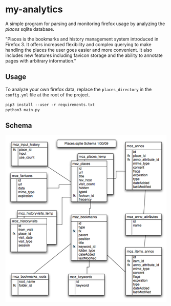 # my-analytics

A simple program for parsing and monitoring firefox usage by analyzing the *places* sqlite database.

"Places is the bookmarks and history management system introduced in Firefox 3. It offers increased flexibility and complex querying to make handling the places the user goes easier and more convenient. It also includes new features including favicon storage and the ability to annotate pages with arbitrary information."

## Usage

To analyze your own firefox data, replace the `places_directory` in the `config.yml` file at the root of the project.

```
pip3 install --user -r requirements.txt
python3 main.py
```

## Schema

![schema](assets/places-schema.png)